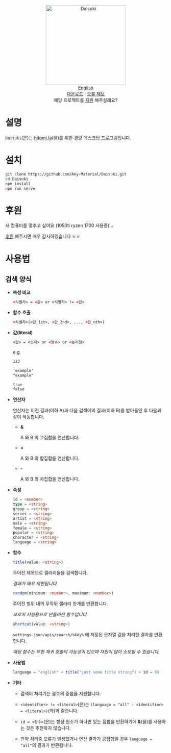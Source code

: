 <div align="center">
	<img width="250px" src="https://github.com/Any-Material/Daisuki/blob/master/docs/images/icon.png?raw=true" align="center" alt="Daisuki"/>
</div>
<div align="center">
	<a href="https://github.com/Any-Material/Daisuki/blob/master/README.md">English</a>
</div>
<div align="center">
	<a href="https://github.com/Any-Material/Daisuki/releases">다운로드</a>
	·
	<a href="https://github.com/Any-Material/Daisuki/issues/new">오류 제보</a>
</div>
<div align="center">
	해당 프로젝트를 <a href="https://toss.me/Sombian">지원</a> 해주실래요?
</div>

# 설명

`Daisuki`(은)는 [hitomi.la](https://hitomi.la)(을)를 위한 경량 데스크탑 프로그램입니다.

# 설치

```bash
git clone https://github.com/Any-Material/Daisuki.git
cd Daisuki
npm install
npm run serve
```

# 후원

새 컴퓨터를 맞추고 싶어요 (1050ti ryzen 1700 사용중)...

[후원](https://toss.me/Sombian) 해주시면 매우 감사하겠습니다 ㅠㅠ

# 사용법

## 검색 양식

- **속성 비교**

	```html
	<식별자> = <값> or <식별자> != <값>
	```

- **함수 호출**

	```html
	<식별자>(<값_1st>, <값_2nd>, ..., <값_nth>)
	```

- **값(literal)**

	```html
	<값> = <숫자> or <정수> or <논리형>
	```

	e.g.

	```html
	123

	'example'
	"example"

	true
	false
	```

- **연산자**

	연산자는 이전 결과(이하 A)과 다음 검색어의 결과(이하 B)를 받아들인 후 다음과 같이 작동합니다.

	- **&**

		A 와 B 의 교집합을 연산합니다.

	- **+**

		A 와 B 의 합집합을 연산합니다.

	- **-**

		A 와 B 의 차집합을 연산합니다.

- **속성**

	```ts
	id = <number>
	type = <string>
	group = <string>
	series = <string>
	artist = <string>
	male = <string>
	female = <string>
	popular = <string>
	character = <string>
	language = <string>
	```

- **함수**

	```ts
	title(value: <string>)
	```

	주어진 제목으로 갤러리들을 검색합니다.

	*결과가 매우 제한됩니다.*

	```ts
	random(minimum: <number>, maximum: <number>)
	```

	주어진 범위 내의 무작위 갤러리 한개를 반환합니다.

	*오로지 시험용으로 만들어진 함수입니다.*

	```ts
	shortcut(value: <string>)
	```

	`settings.json/apis/search/%key%` 에 저장된 문자열 값을 처리한 결과를 반환합니다.

	*해당 함수는 무한 재귀 호출의 가능성이 있으며 자원이 많이 소모될 수 있습니다.*

- **사용법**

	```ts
	language = "english" + title("just some title string") + id = 69
	```

- **기타**

	+ 검색어 처리기는 괄호의 중첩을 지원합니다.

	+ `<identifier> != <literal>`(은)는 `(language = "all" - <identifier> = <literal>)`(와)과 같습니다.

	+ `id = <정수>`(은)는 항상 원소가 하나만 있는 집합을 반환하기에 **&**(을)를 사용하는 것은 추천하지 않습니다.

	+ 만약 처리중 오류가 발생했거나 연산 결과가 공집합일 경우 `language = "all"`의 결과가 반환됩니다.
